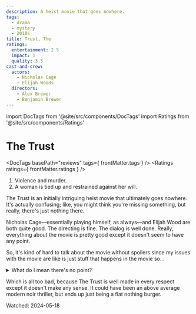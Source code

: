 ```yaml
---
description: A heist movie that goes nowhere.
tags:
  - drama
  - mystery
  - 2010s
title: Trust, The
ratings:
  entertainment: 2.5
  impact: 1
  quality: 3.5
cast-and-crew:
  actors:
    - Nicholas Cage
    - Elijah Woods
  directors:
    - Alex Brewer
    - Benjamin Brewer
---
```

import DocTags from '@site/src/components/DocTags'
import Ratings from '@site/src/components/Ratings'

# The Trust

<DocTags basePath="reviews" tags={ frontMatter.tags } />
<Ratings ratings={ frontMatter.ratings } />

<trigger-warning>
  <ol>
    <li>Violence and murder.</li>
    <li>A woman is tied up and restrained against her will.</li>
  </ol>
</trigger-warning>

The Trust is an initially intriguing heist movie that ultimately goes nowhere. It's actually confusing; like, you might think you're missing something, but really, there's just nothing there.

Nicholas Cage—essentially playing himself, as always—and Elijah Wood are both quite good. The directing is fine. The dialog is well done. Really, everything about the movie is pretty good except it doesn't seem to have any point.

So, it's kind of hard to talk about the movie without spoilers since my issues with the movie are like is just stuff that happens in the movie so...

<details className="major-spoiler">
  <summary>What do I mean there's no point?</summary>

OK, first off, the corrupt cops don't seem all that corrupt. It's like a crime of opportunity and Lieutenant Stone—played by Cage—does kill a guy from spitting on him, but it's totally out of left field. There's some insinuation by Sergeant Waters—played by Wood—that Stone knows more than he's letting on, but Stone denies this and really, there's no reason to believe one way or the other and any sort of resolution goes out the window when Waters snaps at the end and ends up killing Stone.

The whole "what's up with secret, hi-tech vault" thing seems kinda cool, but comes to nothing. It's filled with diamonds and the low level drug dealer that ended up tipping them off to the vault is never explained and doesn't really make sense since it's clearly not a cash drop (as it's filled with diamonds) and it's totally unmanned. Certainly, the low level dealer doesn't have access to the vault so the workings of the whole operation don't make any sense.

And like, I get that Waters kinda freaks out, but he owes a lot of money and it's clearly established he has no ties so it would seem pretty easy to escape (until they both reveal themselves to their hostage for, again, inexplicable reasons). Even then, they really just need to use some of the vast wealth they just stole to fly away. And Waters whole thing about "they're going to kill us" seems to apply just as much if they return the loot as not since they've obviously broken into the safe and know everything. In fact, it seems far safer at that point to escape with the wealth than not. But whatever.

</details>

Which is all too bad, because The Trust is well made in every respect except it doesn't make any sense. It could have been an above average modern noir thriller, but ends up just being a flat nothing burger.

Watched: 2024-05-18